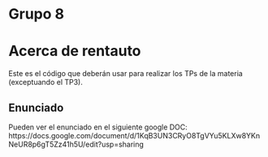 # Grupo 8

<h1>Acerca de rentauto</h1>
Este es el código que deberán usar para realizar los TPs de la materia (exceptuando el TP3). 

<h2>Enunciado</h2>
Pueden ver el enunciado en el siguiente google DOC: https://docs.google.com/document/d/1KqB3UN3CRyO8TgVYu5KLXw8YKnNeUR8p6gT5Zz41h5U/edit?usp=sharing
